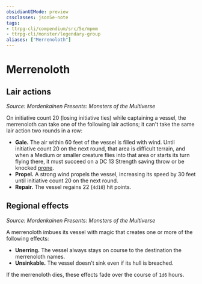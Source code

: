 ```yaml
---
obsidianUIMode: preview
cssclasses: json5e-note
tags:
- ttrpg-cli/compendium/src/5e/mpmm
- ttrpg-cli/monster/legendary-group
aliases: ["Merrenoloth"]
---
```

# Merrenoloth

## Lair actions
_Source: Mordenkainen Presents: Monsters of the Multiverse_

On initiative count 20 (losing initiative ties) while captaining a vessel, the merrenoloth can take one of the following lair actions; it can't take the same lair action two rounds in a row:

- **Gale.** The air within 60 feet of the vessel is filled with wind. Until initiative count 20 on the next round, that area is difficult terrain, and when a Medium or smaller creature flies into that area or starts its turn flying there, it must succeed on a DC 13 Strength saving throw or be knocked [prone](3-Mechanics/CLI/rules/conditions.md#Prone).  
- **Propel.** A strong wind propels the vessel, increasing its speed by 30 feet until initiative count 20 on the next round.  
- **Repair.** The vessel regains 22 (`4d10`) hit points.  

## Regional effects
_Source: Mordenkainen Presents: Monsters of the Multiverse_

A merrenoloth imbues its vessel with magic that creates one or more of the following effects:

- **Unerring.** The vessel always stays on course to the destination the merrenoloth names.  
- **Unsinkable.** The vessel doesn't sink even if its hull is breached.  

If the merrenoloth dies, these effects fade over the course of `1d6` hours.